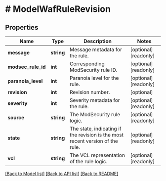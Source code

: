 # # ModelWafRuleRevision

## Properties

Name | Type | Description | Notes
------------ | ------------- | ------------- | -------------
**message** | **string** | Message metadata for the rule. | [optional] [readonly]
**modsec_rule_id** | **int** | Corresponding ModSecurity rule ID. | [optional] [readonly]
**paranoia_level** | **int** | Paranoia level for the rule. | [optional] [readonly]
**revision** | **int** | Revision number. | [optional]
**severity** | **int** | Severity metadata for the rule. | [optional] [readonly]
**source** | **string** | The ModSecurity rule logic. | [optional] [readonly]
**state** | **string** | The state, indicating if the revision is the most recent version of the rule. | [optional] [readonly]
**vcl** | **string** | The VCL representation of the rule logic. | [optional] [readonly]

[[Back to Model list]](../../README.md#models) [[Back to API list]](../../README.md#endpoints) [[Back to README]](../../README.md)
